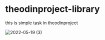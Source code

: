 # theodinproject-library
this is simple task in theodinproject

![2022-05-19 (3)](https://user-images.githubusercontent.com/82542634/169390073-e785e24e-e610-4621-91f8-307ff6f7ce3c.png)
